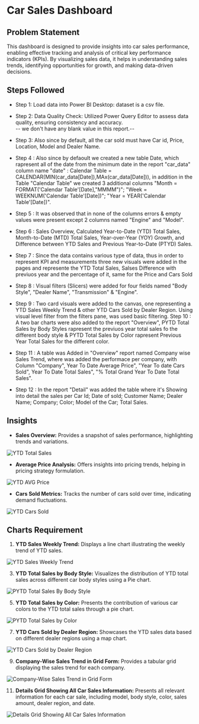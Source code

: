 # Car Sales Dashboard

## Problem Statement

This dashboard is designed to provide insights into car sales performance, enabling effective tracking and analysis of critical key performance indicators (KPIs). By visualizing sales data, it helps in understanding sales trends, identifying opportunities for growth, and making data-driven decisions.

## Steps Followed

- Step 1: Load data into Power BI Desktop: dataset is a csv file.
- Step 2: Data Quality Check: Utilized Power Query Editor to assess data quality, ensuring consistency and accuracy.                                
    -- we don't have any blank value in this report.--
- Step 3: Also since by default, all the car sold must have Car id, Price, Location, Model and Dealer Name.
- Step 4 : Also since by defaoult we created a new table Date, which rapresent all of the date from the minimum date in the report "car_data" column name "date" : Calendar Table = CALENDAR(MIN(car_data[Date]),MAx(car_data[Date])), in addition in the Table "Calendar Table" we created 3 additional columns "Month = FORMAT('Calendar Table'[Date],"MMMM")"; "Week = WEEKNUM('Calendar Table'[Date])"; "Year = YEAR('Calendar Table'[Date])".
- Step 5 : It was observed that in none of the columns errors & empty values were present except 2 columns named "Engine" and "Model".
- Step 6 : Sales Overview, Calculated Year-to-Date (YTD) Total Sales, Month-to-Date (MTD) Total Sales, Year-over-Year (YOY) Growth, and Difference between YTD Sales and Previous Year-to-Date (PTYD) Sales. 

- Step 7 : Since the data contains various type of data, thus in order to represent KPI and measurements three new visuals were added in the pages and represente the YTD Total Sales, Salses Difference with previuos year and the percentage of it, same for the Price and Cars Sold
- Step 8 : Visual filters (Slicers) were added for four fields named "Body Style", "Dealer Name", "Transmission" & "Engine".
- Step 9 : Two card visuals were added to the canvas, one representing a YTD Sales Weekly Trend & other YTD Cars Sold by Dealer Region.
Using visual level filter from the filters pane, was used basic filtering.
 Step 10 : A two bar charts were also added to the report "Overview", PYTD Total Sales by Body Styles rapresent the previuos year total sales fo the different body style & PYTD Total Sales by Color rapresent Previous Year Total Sales for the different color.
 - Step 11 : A table was Added in "Overview" report named Company wise Sales Trend, where was added the performace per company, with Column "Company", Year To Date Average Price", "Year To date Cars Sold", Year To Date Total Sales", "% Total Grand Year To Date Total Sales".
 - Step 12 : In the report "Detail" was added the table where it's Showing into detail the sales per 
 Car Id;
 Date of sold;
 Customer Name;
 Dealer Name;
 Company;
 Color;
 Model of the Car;
 Total Sales.

## Insights

- **Sales Overview:** Provides a snapshot of sales performance, highlighting trends and variations.
  
![YTD Total Sales](https://github.com/GerardoPastore/Gerardo/assets/157154758/3838ee37-951d-4e24-b567-e930347a4449)


- **Average Price Analysis:** Offers insights into pricing trends, helping in pricing strategy formulation.
  
![YTD AVG Price](https://github.com/GerardoPastore/Gerardo/assets/157154758/3fba7c54-c455-470c-b58b-58854f42b4ab)


- **Cars Sold Metrics:** Tracks the number of cars sold over time, indicating demand fluctuations.
  
![YTD Cars Sold](https://github.com/GerardoPastore/Gerardo/assets/157154758/0693da5f-558f-4e40-838d-d7f8f8569cb8)


## Charts Requirement

1. **YTD Sales Weekly Trend:** Displays a line chart illustrating the weekly trend of YTD sales.
   
![YTD Sales Weekly Trend](https://github.com/GerardoPastore/Gerardo/assets/157154758/1ea633d9-60fb-4e96-a857-98e19f3e1f6f)


3. **YTD Total Sales by Body Style:** Visualizes the distribution of YTD total sales across different car body styles using a Pie chart.
   
![PYTD Total Sales By Body Style](https://github.com/GerardoPastore/Gerardo/assets/157154758/5e29ac40-2d0b-492b-9e5d-0c7c5e747888)

5. **YTD Total Sales by Color:** Presents the contribution of various car colors to the YTD total sales through a pie chart.
   
![PYTD Total Sales by Color](https://github.com/GerardoPastore/Gerardo/assets/157154758/5894b90a-01ac-44d4-bdfe-3f78bf545a38)


7. **YTD Cars Sold by Dealer Region:** Showcases the YTD sales data based on different dealer regions using a map chart.
   
![YTD Cars Sold by Dealer Region](https://github.com/GerardoPastore/Gerardo/assets/157154758/2ef99c5e-c4df-443c-ad8b-6bb15935530a)


9. **Company-Wise Sales Trend in Grid Form:** Provides a tabular grid displaying the sales trend for each company.
    
![Company-Wise Sales Trend in Grid Form](https://github.com/GerardoPastore/Gerardo/assets/157154758/705b46cc-9b4d-4fdb-b0e3-5cacf517ba01)


11. **Details Grid Showing All Car Sales Information:** Presents all relevant information for each car sale, including model, body style, color, sales amount, dealer region, and date.
    
![Details Grid Showing All Car Sales Information](https://github.com/GerardoPastore/Gerardo/assets/157154758/918c81ef-fbde-4dd3-9e71-6fb458e19b88)
